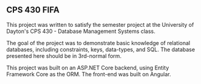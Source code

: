 ## CPS 430 FIFA
This project was written to satisfy the semester project at the University of Dayton's CPS 430 - Database Management Systems class. 


The goal of the project was to demonstrate basic knowledge of relational databases, including constraints, keys, data-types, and SQL. The database presented here should be in 3rd-normal form.


This project was built on an ASP.NET Core backend, using Entity Framework Core as the ORM. The front-end was built on Angular.
